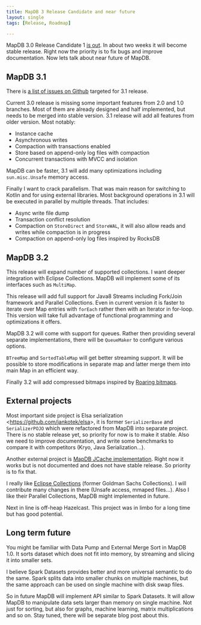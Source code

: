 ```yaml
---
title: MapDB 3 Release Candidate and near future
layout: single
tags: [Release, Roadmap]

---
```


MapDB 3.0 Release Candidate 1 [is out](/changelog). In about two weeks it will become stable release. Right now the priority is to fix bugs and improve documentation. Now lets talk about near future of MapDB.


MapDB 3.1
---------

There is [a list of issues on Github](https://github.com/jankotek/mapdb/issues?q=is%3Aissue+is%3Aopen+label%3A3.1) targeted for 3.1 release.

Current 3.0 release is missing some important features from 2.0 and 1.0 branches. Most of them are already designed and half implemented, but needs to be merged into stable version. 3.1 release will add all features from older version. Most notably:

-   Instance cache
-   Asynchronous writes
-   Compaction with transactions enabled
-   Store based on append-only log files with compaction
-   Concurrent transactions with MVCC and isolation

MapDB can be faster, 3.1 will add many optimizations including `sun.misc.Unsafe` memory access.

Finally I want to crack parallelism. That was main reason for switching to Kotlin and for using external libraries. Most background operations in 3.1 will be executed in parallel by multiple threads. That includes:

-   Async write file dump
-   Transaction conflict resolution
-   Compaction on `StoreDirect` and `StoreWAL`, it will also allow reads and writes while compaction is in progress
-   Compaction on append-only log files inspired by RocksDB

MapDB 3.2
---------

This release will expand number of supported collections. I want deeper integration with Eclipse Collections. MapDB will implement some of its interfaces such as `MultiMap`.

This release will add full support for Java8 Streams including Fork/Join framework and Parallel Collections. Even in current version it is faster to iterate over Map entries with `forEach` rather then with an Iterator in for-loop. This version will take full advantage of functional programming and optimizations it offers.

MapDB 3.2 will come with support for queues. Rather then providing several separate implementations, there will be `QueueMaker` to configure various options.

`BTreeMap` and `SortedTableMap` will get better streaming support. It will be possible to store modifications in separate map and latter merge them into main Map in an efficient way.

Finally 3.2 will add compressed bitmaps inspired by [Roaring bitmaps](http://roaringbitmap.org/).

External projects
-----------------

Most important side project is Elsa serialization &lt;https://github.com/jankotek/elsa&gt;, it is former `SerializerBase` and `SerializerPOJO` which were refactored from MapDB into separate project. There is no stable release yet, so priority for now is to make it stable. Also we need to improve documentation, and write some benchmarks to compare it with competitors (Kryo, Java Serialization...).

Another external project is [MapDB JCache implementation](https://github.com/jankotek/mapdb-jcache). Right now it works but is not documented and does not have stable release. So priority is to fix that.

I really like [Eclipse Collections](https://www.eclipse.org/collections/) (former Goldman Sachs Collections). I will contribute many changes in there (Unsafe access, mmaped files...). Also I like their Parallel Collections, MapDB might implemented in future.

Next in line is off-heap Hazelcast. This project was in limbo for a long time but has good potential.

Long term future
----------------

You might be familiar with Data Pump and External Merge Sort in MapDB 1.0. It sorts dataset which does not fit into memory, by streaming and slicing it into smaller sets.

I believe Spark Datasets provides better and more universal semantic to do the same. Spark splits data into smaller chunks on multiple machines, but the same approach can be used on single machine with disk swap files.

So in future MapDB will implement API similar to Spark Datasets. It will allow MapDB to manipulate data sets larger than memory on single machine. Not just for sorting, but also for graphs, machine learning, matrix multiplications and so on. Stay tuned, there will be separate blog post about this.
